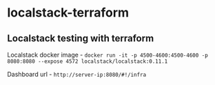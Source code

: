 # localstack-terraform
## Localstack testing with terraform 

Localstack docker image -  `docker run -it -p 4500-4600:4500-4600 -p 8080:8080 --expose 4572 localstack/localstack:0.11.1`

Dashboard url - `http://server-ip:8080/#!/infra`
